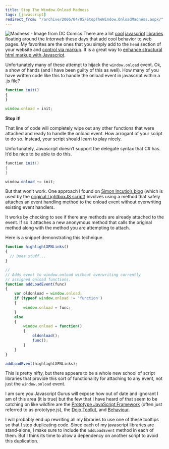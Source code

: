 ```yaml
---
title: Stop The Window.Onload Madness
tags: [javascript]
redirect_from: "/archive/2006/04/05/StopTheWindow.OnloadMadness.aspx/"
---
```


![Madness - Image from DC
Comics](https://haacked.com/images/JokerMadness.jpg) There are a lot
[cool](/archive/2006/04/05/MakingMicroformatsMoreVisibleAnnouncingTheXFNHighlighterScript.aspx "XFN Highlighter Script")
[javascript](http://paraesthesia.com/blog/comments.php?id=674_0_1_0_C "Amazon Associates Tooltips")
[libraries](http://www.huddletogether.com/projects/lightbox2/ "Lightbox JS v2.0")
floating around the *Intarweb* these days that add cool behavior to web
pages. My favorites are the ones that you simply add to the `head`
section of your website and [control via
markup](http://weblogs.asp.net/jgalloway/archive/2006/01/18/435857.aspx "Using Markup Based Javascript Effect Libraries").
It is a great way to [enhance structural html markup with
Javascript](http://www.sitepoint.com/print/structural-markup-javascript "Enhancing Structural Markup with Javascript").

Unfortunately many of these attempt to hijack the `window.onload` event.
Ok, a show of hands (and I have been guilty of this as well). How many
of you have written code like this to handle the onload event in
javascript within a .js file?

```js
function init()
{
}

window.onload = init;
```

**Stop it!**

That line of code will completely wipe out any other functions that were
attached and ready to handle the onload event. How arrogant of your
script to do so. Instead, your script should learn to play nicely.

Unfortunately, Javascript doesn’t support the delegate syntax that C#
has. It’d be nice to be able to do this.

```csharp
function init()
{
}

window.onload += init;
```

But that won’t work. One approach I found on [Simon Incutio’s
blog](http://simon.incutio.com/ "Simon Incutio's Blog") (which is used
by the [original LightboxJS
script](http://www.huddletogether.com/projects/lightbox/ "LightboxJS"))
involves using a method that safely attaches an event handling method to
the onload event without overwriting existing event handlers.

It works by checking to see if there any methods are already attached to
the event. If so it attaches a new anonymous method that calls the
original method along with the method you are attempting to attach.

Here is a snippet demonstrating this technique.

```js
function highlightXFNLinks()
{
  // Does stuff...
}

//
// Adds event to window.onload without overwriting currently 
// assigned onload functions.
function addLoadEvent(func)
{    
    var oldonload = window.onload;
    if (typeof window.onload != 'function')
    {
        window.onload = func;
    } 
    else 
    {
        window.onload = function()
        {
            oldonload();
            func();
        }
    }
}

addLoadEvent(highlightXFNLinks);
```

This is pretty nifty, but there appears to be a whole new school of
script libraries that provide this sort of functionality for attaching
to any event, not just the `window.onload` event.

I am sure you Javascript Gurus will expose how out of date and ignorant
I am of this area (it is true) but the few that I have heard of that
seem to be catching on like wildfire are the [Prototype JavaScript
Framework](http://prototype.conio.net/ "Prototype Javascript Framework")
(often just referred to as prototype.js), the [Dojo
Toolkit](http://dojotoolkit.org/ "Dojo v0.2.2"), and
[Behaviour](http://bennolan.com/behaviour/ "Behaviour").

I will probably end up rewriting all my libraries to use one of these
tooltips so that I stop duplicating code. Since each of my javascript
libraries are stand-alone, I make sure to include the `addLoadEvent`
method in each of them. But I think its time to allow a dependency on
another script to avoid this duplication.

